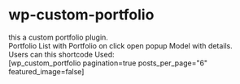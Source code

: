 # wp-custom-portfolio
this a custom portfolio plugin. </br>
Portfolio List with Portfolio on click open popup Model with details. </br>
Users can this shortcode Used: </br>
[wp_custom_portfolio pagination=true  posts_per_page="6" featured_image=false]
